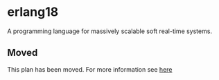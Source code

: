 # erlang18

A programming language for massively scalable soft real-time systems.

## Moved

This plan has been moved. For more information see [here](https://github.com/habitat-sh/core-plans#additional-plans)
